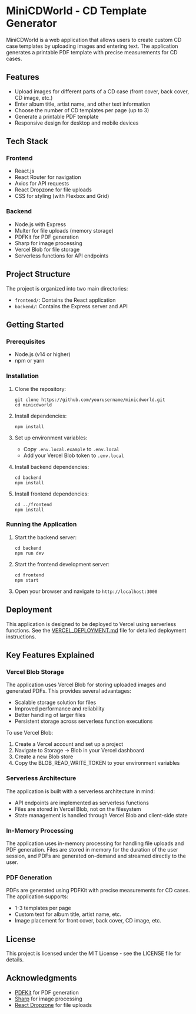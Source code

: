 # MiniCDWorld - CD Template Generator

MiniCDWorld is a web application that allows users to create custom CD case templates by uploading images and entering text. The application generates a printable PDF template with precise measurements for CD cases.

## Features

- Upload images for different parts of a CD case (front cover, back cover, CD image, etc.)
- Enter album title, artist name, and other text information
- Choose the number of CD templates per page (up to 3)
- Generate a printable PDF template
- Responsive design for desktop and mobile devices

## Tech Stack

### Frontend
- React.js
- React Router for navigation
- Axios for API requests
- React Dropzone for file uploads
- CSS for styling (with Flexbox and Grid)

### Backend
- Node.js with Express
- Multer for file uploads (memory storage)
- PDFKit for PDF generation
- Sharp for image processing
- Vercel Blob for file storage
- Serverless functions for API endpoints

## Project Structure

The project is organized into two main directories:

- `frontend/`: Contains the React application
- `backend/`: Contains the Express server and API

## Getting Started

### Prerequisites

- Node.js (v14 or higher)
- npm or yarn

### Installation

1. Clone the repository:
   ```
   git clone https://github.com/yourusername/minicdworld.git
   cd minicdworld
   ```

2. Install dependencies:
   ```
   npm install
   ```

3. Set up environment variables:
   - Copy `.env.local.example` to `.env.local`
   - Add your Vercel Blob token to `.env.local`

4. Install backend dependencies:
   ```
   cd backend
   npm install
   ```

5. Install frontend dependencies:
   ```
   cd ../frontend
   npm install
   ```

### Running the Application

1. Start the backend server:
   ```
   cd backend
   npm run dev
   ```

2. Start the frontend development server:
   ```
   cd frontend
   npm start
   ```

3. Open your browser and navigate to `http://localhost:3000`

## Deployment

This application is designed to be deployed to Vercel using serverless functions. See the [VERCEL_DEPLOYMENT.md](VERCEL_DEPLOYMENT.md) file for detailed deployment instructions.

## Key Features Explained

### Vercel Blob Storage

The application uses Vercel Blob for storing uploaded images and generated PDFs. This provides several advantages:
- Scalable storage solution for files
- Improved performance and reliability
- Better handling of larger files
- Persistent storage across serverless function executions

To use Vercel Blob:
1. Create a Vercel account and set up a project
2. Navigate to Storage → Blob in your Vercel dashboard
3. Create a new Blob store
4. Copy the BLOB_READ_WRITE_TOKEN to your environment variables

### Serverless Architecture

The application is built with a serverless architecture in mind:
- API endpoints are implemented as serverless functions
- Files are stored in Vercel Blob, not on the filesystem
- State management is handled through Vercel Blob and client-side state

### In-Memory Processing

The application uses in-memory processing for handling file uploads and PDF generation. Files are stored in memory for the duration of the user session, and PDFs are generated on-demand and streamed directly to the user.

### PDF Generation

PDFs are generated using PDFKit with precise measurements for CD cases. The application supports:
- 1-3 templates per page
- Custom text for album title, artist name, etc.
- Image placement for front cover, back cover, CD image, etc.

## License

This project is licensed under the MIT License - see the LICENSE file for details.

## Acknowledgments

- [PDFKit](https://pdfkit.org/) for PDF generation
- [Sharp](https://sharp.pixelplumbing.com/) for image processing
- [React Dropzone](https://react-dropzone.js.org/) for file uploads 
